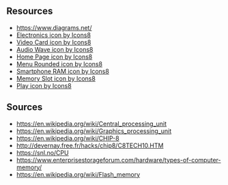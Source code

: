 ## Resources

- https://www.diagrams.net/
- <a target="_blank" href="https://icons8.com/icon/pEiMVxBH7wDK/electronics">Electronics icon by Icons8</a>
- <a target="_blank" href="https://icons8.com/icon/B2PRRqjuZtEv/video-card">Video Card icon by Icons8</a>
- <a target="_blank" href="https://icons8.com/icon/jFD5FvqNIKDl/audio-wave">Audio Wave icon by Icons8</a>
- <a target="_blank" href="https://icons8.com/icon/0IolQYKA7OLQ/home-page">Home Page icon by Icons8</a>
- <a target="_blank" href="https://icons8.com/icon/S5biqohaDgd1/menu-rounded">Menu Rounded icon by Icons8</a>
- <a target="_blank" href="https://icons8.com/icon/4Sjrm3bwm9Lv/smartphone-ram">Smartphone RAM icon by Icons8</a>
- <a target="_blank" href="https://icons8.com/icon/9yIsfC9VistG/memory-slot">Memory Slot icon by Icons8</a>
- <a target="_blank" href="https://icons8.com/icon/Uh8hvgeb99i5/play">Play icon by Icons8</a>

## Sources

- https://en.wikipedia.org/wiki/Central_processing_unit
- https://en.wikipedia.org/wiki/Graphics_processing_unit
- https://en.wikipedia.org/wiki/CHIP-8
- http://devernay.free.fr/hacks/chip8/C8TECH10.HTM
- https://snl.no/CPU
- https://www.enterprisestorageforum.com/hardware/types-of-computer-memory/
- https://en.wikipedia.org/wiki/Flash_memory
